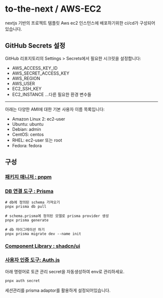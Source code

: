 # to-the-next / AWS-EC2

nextjs 기반의 프로젝트 템플릿
Aws ec2 인스턴스에 배포하기위한 ci/cd가 구성되어있습니다.

## GitHub Secrets 설정

GitHub 리포지토리의 Settings > Secrets에서 필요한 시크릿을 설정합니다:

- AWS_ACCESS_KEY_ID
- AWS_SECRET_ACCESS_KEY
- AWS_REGION
- AWS_USER
- EC2_SSH_KEY
- EC2_INSTANCE
  ...다른 필요한 환경 변수들

---

아래는 다양한 AMI에 대한 기본 사용자 이름 목록입니다:

- Amazon Linux 2: ec2-user
- Ubuntu: ubuntu
- Debian: admin
- CentOS: centos
- RHEL: ec2-user 또는 root
- Fedora: fedora

## 구성

### [패키지 매니저 : pnpm](https://pnpm.io/ko/)

### [DB 연결 도구 : Prisma](https://www.prisma.io/)

```
# db에 정의된 schema 가져오기
pnpx prisma db pull

# schema.prisma에 정의된 모델로 prisma provider 생성
pnpx prisma generate

# db 마이그레이션 하기
pnpx prisma migrate dev --name init
```

### [Component Library : shadcn/ui](https://ui.shadcn.com/)

### [사용자 인증 도구: Auth.js](https://authjs.dev/)

아래 명령어로 토큰 관리 secret을 자동생성하여 env로 관리하세요.

```
pnpx auth secret
```

세션관리를 prisma adaptor를 활용하게 설정되어있습니다.
